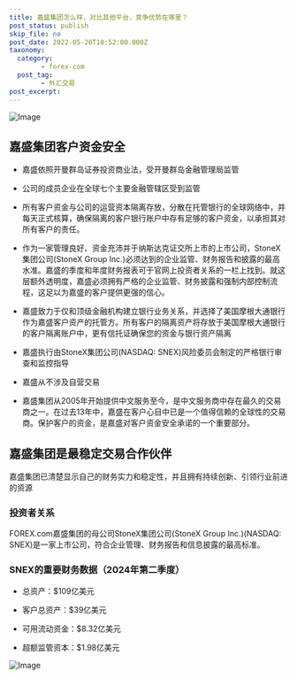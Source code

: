 ```yaml
---
title: 嘉盛集团怎么样，对比其他平台，竞争优势在哪里？
post_status: publish
skip_file: no
post_date: 2022-05-26T10:52:00.000Z
taxonomy:
  category:
        - forex-com
  post_tag:
        - 外汇交易
post_excerpt: 
---
```

![Image](https://cdn.fendou.la/tuoss/forex-profile.png)

## 嘉盛集团客户资金安全

* 嘉盛依照开曼群岛证券投资商业法，受开曼群岛金融管理局监管

* 公司的成员企业在全球七个主要金融管辖区受到监管

* 所有客户资金与公司的运营资本隔离存放，分散在托管银行的全球网络中，并每天正式核算，确保隔离的客户银行账户中存有足够的客户资金，以承担其对所有客户的责任。

* 作为一家管理良好、资金充沛并于纳斯达克证交所上市的上市公司，StoneX集团公司(StoneX Group Inc.)必须达到的企业监管、财务报告和披露的最高水准。嘉盛的季度和年度财务报表可于官网上投资者关系的一栏上找到。就这层额外透明度，嘉盛必须拥有严格的企业监管、财务披露和强制内部控制流程，这足以为嘉盛的客户提供更强的信心。

* 嘉盛致力于仅和顶级金融机构建立银行业务关系，并选择了美国摩根大通银行作为嘉盛客户资产的托管方。所有客户的隔离资产将存放于美国摩根大通银行的客户隔离账户中，更有信托证确保您的资金与银行资产隔离

* 嘉盛执行由StoneX集团公司(NASDAQ: SNEX)风险委员会制定的严格银行审查和监控指导

* 嘉盛从不涉及自营交易

* 嘉盛集团从2005年开始提供中文服务至今，是中文服务商中存在最久的交易商之一。在过去13年中，嘉盛在客户心目中已是一个值得信赖的全球性的交易商。保护客户的资金，是嘉盛对客户资金安全承诺的一个重要部分。

## 嘉盛集团是最稳定交易合作伙伴

嘉盛集团已清楚显示自己的财务实力和稳定性，并且拥有持续创新、引领行业前进的资源

### 投资者关系

FOREX.com嘉盛集团的母公司StoneX集团公司(StoneX Group Inc.)(NASDAQ: SNEX)是一家上市公司，符合企业管理、财务报告和信息披露的最高标准。

### SNEX的重要财务数据（2024年第二季度）

* 总资产：$109亿美元

* 客户总资产：$39亿美元

* 可用流动资金：$8.32亿美元

* 超额监管资本：$1.98亿美元

![Image](https://cdn.fendou.la/tuoss/forex-go-regester.png)